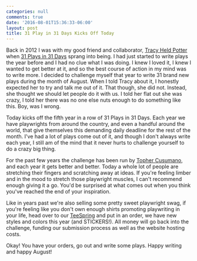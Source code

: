 ```yaml
---
categories: null
comments: true
date: '2016-08-01T15:36:33-06:00'
layout: post
title: 31 Play in 31 Days Kicks Off Today
---
```


Back in 2012 I was with my good friend and collaborator, [Tracy Held Potter](http://tracyheldpotter.com/) when [31 Plays in 31 Days](http://31plays31days.com/) sprang into being. I had just started to write plays the year before and I had no clue what I was doing. I knew I loved it, I knew I wanted to get better at it, and so the best course of action in my mind was to write more. I decided to challenge myself that year to write 31 brand new plays during the month of August. When I told Tracy about it, I honestly expected her to try and talk me out of it. That though, she did not. Instead, she thought we should let people do it with us. I told her flat out she was crazy, I told her there was no one else nuts enough to do something like this. Boy, was I wrong.

Today kicks off the fifth year in a row of 31 Plays in 31 Days. Each year we have playwrights from around the country, and even a handful around the world, that give themselves this demanding daily deadline for the rest of the month. I've had a lot of plays come out of it, and though I don't always write each year, I still am of the mind that it never hurts to challenge yourself to do a crazy big thing.

For the past few years the challenge has been run by [Topher Cusumano](http://tophercusumano.com/), and each year it gets better and better. Today a whole lot of people are stretching their fingers and scratching away at ideas. If you're feeling limber and in the mood to stretch those playwright muscles, I can't recommend enough giving it a go. You'd be surprised at what comes out when you think you've reached the end of your inspiration.

Like in years past we're also selling some pretty sweet playwright swag, if you're feeling like you don't own enough shirts promoting playwriting in your life, head over to our [TeeSpring](https://teespring.com/31-plays-in-31-days-t-shirts#pid=288&cid=6099&sid=front) and put in an order, we have new styles and colors this year (and STICKERS!). All money will go back into the challenge, funding our submission process as well as the website hosting costs.

Okay! You have your orders, go out and write some plays. Happy writing and happy August!